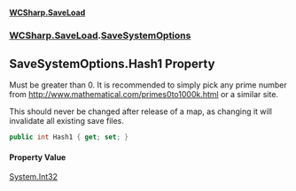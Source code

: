 #### [WCSharp\.SaveLoad](README.md 'README')
### [WCSharp\.SaveLoad](WCSharp.SaveLoad.md 'WCSharp\.SaveLoad').[SaveSystemOptions](WCSharp.SaveLoad.SaveSystemOptions.md 'WCSharp\.SaveLoad\.SaveSystemOptions')

## SaveSystemOptions\.Hash1 Property

Must be greater than 0\. It is recommended to simply pick any prime number from [http://www\.mathematical\.com/primes0to1000k\.html](http://www.mathematical.com/primes0to1000k.html 'http://www\.mathematical\.com/primes0to1000k\.html') or a similar site\.

This should never be changed after release of a map, as changing it will invalidate all existing save files.

```csharp
public int Hash1 { get; set; }
```

#### Property Value
[System\.Int32](https://learn.microsoft.com/en-us/dotnet/api/system.int32 'System\.Int32')